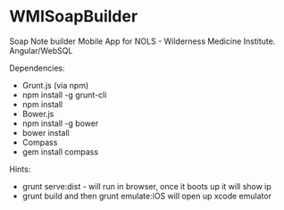 WMISoapBuilder
==============

Soap Note builder Mobile App for NOLS - Wilderness Medicine Institute. Angular/WebSQL

Dependencies:
- Grunt.js (via npm)
 - npm install -g grunt-cli
 - npm install
- Bower.js
 - npm install -g bower
 - bower install
- Compass 
 - gem install compass

Hints:
- grunt serve:dist  -  will run in browser, once it boots up it will show ip
- grunt build and then grunt emulate:iOS will open up xcode emulator
